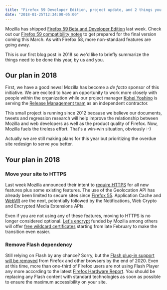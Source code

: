 ```yaml
---
title: "Firefox 59 Developer Edition, project update, and 2 things you must do in 2018"
date: "2018-01-25T12:34:00-05:00"
---
```

Mozilla has shipped [Firefox 59 Beta and Developer Edition](https://www.mozilla.org/firefox/channel/desktop/) last week. Check out our [Firefox 59 compatibility notes](https://www.fxsitecompat.dev/en-CA/releases/59/) to get prepared for the final version coming this March. As with Firefox 58, more non-standard features are going away.

This is our first blog post in 2018 so we'd like to briefly summarize the things need to be done this year, by us and you.

## Our plan in 2018

First, we have a good news! Mozilla has become a *de facto* sponsor of this initiative. We are excited to have an opportunity to work more closely with people within the organization while our project manager [Kohei Yoshino](https://github.com/kyoshino) is serving the [Release Management team](https://release.mozilla.org/) as an independent contractor.

This small project is running since 2012 because we believe our documents, tweets and regression research will help improve the relationship between Mozilla and web developers as well as the product quality of Firefox. Now, Mozilla fuels the tireless effort. That's a win-win situation, obviously :-)

Actually we are still making plans for this year but prioritizing the overdue site redesign to serve you better.

## Your plan in 2018

### Move your site to HTTPS

Last week Mozilla announced their intent to [require HTTPS](https://blog.mozilla.org/security/2018/01/15/secure-contexts-everywhere/) for all new features plus some existing features. The use of the Geolocation API has already been limited to secure sites since [Firefox 55](https://www.fxsitecompat.dev/en-CA/docs/2017/use-of-geolocation-api-is-now-limited-to-secure-sites/). Application Cache and [WebVR](https://www.fxsitecompat.dev/en-CA/docs/2017/webvr-can-no-longer-be-used-on-insecure-sites/) are the next, potentially followed by the Notifications, Web Crypto and Encrypted Media Extensions APIs.

Even if you are not using any of these features, moving to HTTPS is no longer considered optional. [Let's encrypt](https://letsencrypt.org/) funded by Mozilla among others will offer [free wildcard certificates](https://letsencrypt.org/2017/07/06/wildcard-certificates-coming-jan-2018.html) starting from late February to make the transition even easier.

### Remove Flash dependency

Still relying on Flash by any chance? Sorry, but the [Flash plug-in support will be removed](https://blog.mozilla.org/futurereleases/2017/07/25/firefox-roadmap-flash-end-life/) from Firefox and other browsers by the end of 2020. Even at this time, more than one-third of Firefox users are not using Flash Player any more according to the latest [Firefox Hardware Report](https://hardware.metrics.mozilla.com/). You should be replacing any Flash content with standard technologies as soon as possible to ensure the maximum accessibility on your site.
